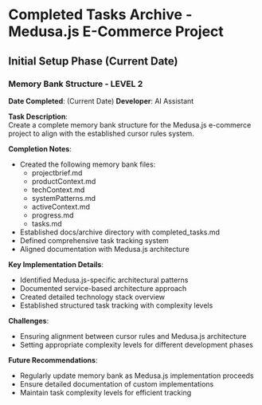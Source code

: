 # Completed Tasks Archive - Medusa.js E-Commerce Project

## Initial Setup Phase (Current Date)

### Memory Bank Structure - LEVEL 2
**Date Completed**: (Current Date)
**Developer**: AI Assistant

**Task Description**:  
Create a complete memory bank structure for the Medusa.js e-commerce project to align with the established cursor rules system.

**Completion Notes**:
- Created the following memory bank files:
  - projectbrief.md
  - productContext.md
  - techContext.md
  - systemPatterns.md
  - activeContext.md
  - progress.md
  - tasks.md
- Established docs/archive directory with completed_tasks.md
- Defined comprehensive task tracking system
- Aligned documentation with Medusa.js architecture

**Key Implementation Details**:
- Identified Medusa.js-specific architectural patterns
- Documented service-based architecture approach
- Created detailed technology stack overview
- Established structured task tracking with complexity levels

**Challenges**:
- Ensuring alignment between cursor rules and Medusa.js architecture
- Setting appropriate complexity levels for different development phases

**Future Recommendations**:
- Regularly update memory bank as Medusa.js implementation proceeds
- Ensure detailed documentation of custom implementations
- Maintain task complexity levels for efficient tracking 
